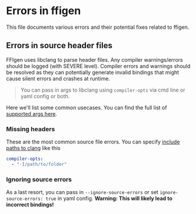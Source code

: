 # Errors in ffigen

This file documents various errors and their potential fixes related to ffigen.

## Errors in source header files

FFIgen uses libclang to parse header files. Any compiler warnings/errors should be logged (with SEVERE level).
Compiler errors and warnings should be resolved as they can potentially generate invalid bindings that might cause silent errors and crashes at runtime.

> You can pass in args to libclang using  `compiler-opts` via cmd line or yaml config or both.

Here we'll list some common usecases. You can find the full list of [supported args here](https://clang.llvm.org/docs/ClangCommandLineReference.html#id5).

### Missing headers

These are the most common source file errors. You can specify [include paths to clang](https://clang.llvm.org/docs/ClangCommandLineReference.html#id6) like this 
```yaml
compiler-opts:
  - "-I/path/to/folder"
```

### Ignoring source errors

As a last resort, you can pass in `--ignore-source-errors` or set `ignore-source-errors: true` in yaml config.
**Warning: This will likely lead to incorrect bindings!**
